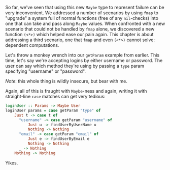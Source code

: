So far, we've seen that using this new `Maybe` type to represent failure can be
very inconvenient. We addressed a number of scenarios by using `fmap` to
"upgrade" a system full of normal functions (free of any `nil`-checks) into one
that can take and pass along `Maybe` values. When confronted with a new scenario
that could not be handled by `fmap` alone, we discovered a new function `(<*>)`
which helped ease our pain again. This chapter is about addressing a third
scenario, one that `fmap` and even `(<*>)` cannot solve: dependent computations.

Let's throw a monkey wrench into our `getParam` example from earlier. This time,
let's say we're accepting logins by either username or password. The user can
say which method they're using by passing a `type` param specifying "username"
or "password".

*Note*: this whole thing is wildly insecure, but bear with me.

Again, all of this is fraught with `Maybe`-ness and again, writing it with
straight-line `case` matches can get very tedious:

```haskell
loginUser :: Params -> Maybe User
loginUser params = case getParam "type" of
    Just t -> case t of
      "username" -> case getParam "username" of
          Just u -> findUserByUserName u
          Nothing -> Nothing
      "email" -> case getParam "email" of
          Just e -> findUserByEmail e
          Nothing -> Nothing
      _ -> Nothing
    Nothing -> Nothing
```

Yikes.
